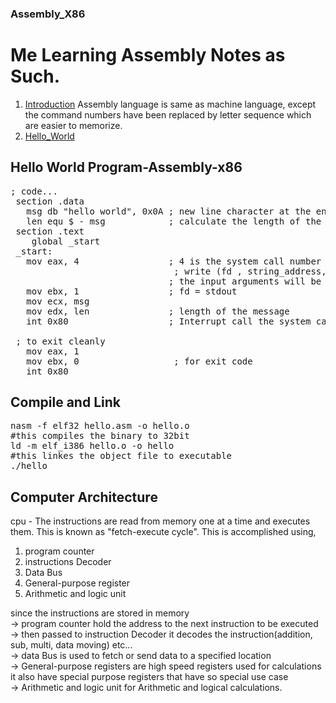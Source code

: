 ### Assembly_X86
# Me Learning Assembly Notes as Such.
1. [Introduction](#Introduction)
    Assembly language is same as machine language, except the command numbers have been replaced by letter sequence which are easier to memorize.
2. [Hello_World](#Hello_World)

## Hello World Program-Assembly-x86

<pre lang="markdown">
; code...
 section .data
   msg db "hello world", 0x0A ; new line character at the end
   len equ $ - msg            ; calculate the length of the string
 section .text
    global _start
 _start:
   mov eax, 4                 ; 4 is the system call number associated with the write operation
                               ; write (fd , string_address, offset) it is c-style syntax for write system call    
                              ; the input arguments will be passed on using "ebx" - fd, "ecx" - msg-starting address , "edx" as a offset (length)
   mov ebx, 1                 ; fd = stdout 
   mov ecx, msg
   mov edx, len               ; length of the message
   int 0x80                   ; Interrupt call the system call in eax

 ; to exit cleanly 
   mov eax, 1 
   mov ebx, 0                  ; for exit code 
   int 0x80  </pre>

## Compile and Link 

<pre lang="markdown">
nasm -f elf32 hello.asm -o hello.o 
#this compiles the binary to 32bit
ld -m elf_i386 hello.o -o hello 
#this linkes the object file to executable
./hello 
</pre>

## Computer Architecture

cpu - The instructions are read from memory one at a time and executes them. This is known as "fetch-execute cycle".
This is accomplished using,
1. program counter
2. instructions Decoder
3. Data Bus
4. General-purpose register
5. Arithmetic and logic unit

since the instructions are stored in memory <br>
-> program counter hold the address to the next instruction to be executed <br>
-> then passed to instruction Decoder it decodes the instruction(addition, sub, multi, data moving) etc... <br>
-> data Bus is used to fetch or send data to a specified location <br>
-> General-purpose registers are high speed registers used for calculations it also have special purpose registers that have so special use case <br>
-> Arithmetic and logic unit for Arithmetic and logical calculations. <br>
